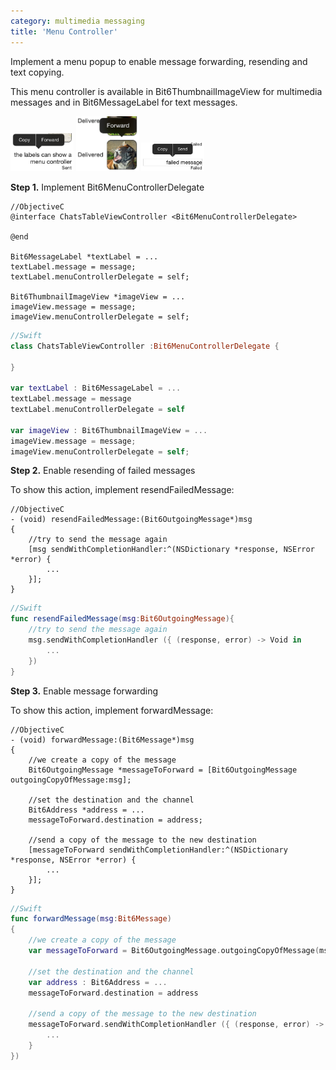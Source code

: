 ```yaml
---
category: multimedia messaging
title: 'Menu Controller'
---
```


Implement a menu popup to enable message forwarding, resending and text copying.

This menu controller is available in Bit6ThumbnailImageView for multimedia messages and in Bit6MessageLabel for text messages.

<img style="max-width:20%" src="images/menu_copy.png"/>
<img style="max-width:20%" src="images/menu_foward.png"/>
<img style="max-width:20%" src="images/menu_failed.png"/>

__Step 1.__ Implement Bit6MenuControllerDelegate

```objc
//ObjectiveC
@interface ChatsTableViewController <Bit6MenuControllerDelegate>

@end

Bit6MessageLabel *textLabel = ...
textLabel.message = message;
textLabel.menuControllerDelegate = self;
    
Bit6ThumbnailImageView *imageView = ...
imageView.message = message;
imageView.menuControllerDelegate = self;
```



```swift
//Swift
class ChatsTableViewController :Bit6MenuControllerDelegate {

}

var textLabel : Bit6MessageLabel = ...
textLabel.message = message
textLabel.menuControllerDelegate = self
    
var imageView : Bit6ThumbnailImageView = ...
imageView.message = message;
imageView.menuControllerDelegate = self;
```

__Step 2.__ Enable resending of failed messages

To show this action, implement resendFailedMessage:

```objc
//ObjectiveC
- (void) resendFailedMessage:(Bit6OutgoingMessage*)msg
{
    //try to send the message again
    [msg sendWithCompletionHandler:^(NSDictionary *response, NSError *error) {
        ...
    }];
}
```

```swift
//Swift
func resendFailedMessage(msg:Bit6OutgoingMessage){
    //try to send the message again
    msg.sendWithCompletionHandler ({ (response, error) -> Void in
        ...
    })
}
```

__Step 3.__ Enable message forwarding

To show this action, implement forwardMessage:

```objc
//ObjectiveC
- (void) forwardMessage:(Bit6Message*)msg
{
    //we create a copy of the message
    Bit6OutgoingMessage *messageToForward = [Bit6OutgoingMessage outgoingCopyOfMessage:msg];
    
    //set the destination and the channel
    Bit6Address *address = ...
    messageToForward.destination = address;

    //send a copy of the message to the new destination
    [messageToForward sendWithCompletionHandler:^(NSDictionary *response, NSError *error) {
        ...
    }];
}
```
```swift
//Swift
func forwardMessage(msg:Bit6Message)
{
    //we create a copy of the message
    var messageToForward = Bit6OutgoingMessage.outgoingCopyOfMessage(msg)
    
    //set the destination and the channel
    var address : Bit6Address = ...
    messageToForward.destination = address

    //send a copy of the message to the new destination
    messageToForward.sendWithCompletionHandler ({ (response, error) -> Void in
        ...
    }
})
```